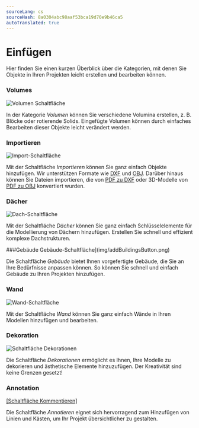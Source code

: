 ```yaml
---
sourceLang: cs
sourceHash: 8a0304abc98aaf53bca19d70e9b46ca5
autoTranslated: true
---
```


# Einfügen
Hier finden Sie einen kurzen Überblick über die Kategorien, mit denen Sie Objekte in Ihren Projekten leicht erstellen und bearbeiten können.

### Volumes
![Volumen Schaltfläche](img/addVolumeButton.png)

In der Kategorie *Volumen* können Sie verschiedene Volumina erstellen, z. B. Blöcke oder rotierende Solids. Eingefügte Volumen können durch einfaches Bearbeiten dieser Objekte leicht verändert werden.

### Importieren
![Import-Schaltfläche](img/addImportButton.png)

Mit der Schaltfläche *Importieren* können Sie ganz einfach Objekte hinzufügen. Wir unterstützen Formate wie [DXF](../getting-started-roofs/importDxf.md) und [OBJ](../getting-started-roofs/importObj.md). Darüber hinaus können Sie Dateien importieren, die von [PDF zu DXF](../getting-started-roofs/convertPdfToDxf.md) oder 3D-Modelle von [PDF zu OBJ](../getting-started-roofs/convert3dPdfToObj.md) konvertiert wurden.

### Dächer
![Dach-Schaltfläche](img/addRoofButton.png)

Mit der Schaltfläche *Dächer* können Sie ganz einfach Schlüsselelemente für die Modellierung von Dächern hinzufügen. Erstellen Sie schnell und effizient komplexe Dachstrukturen.

###Gebäude
Gebäude-Schaltfläche](img/addBuildingsButton.png)

Die Schaltfläche *Gebäude* bietet Ihnen vorgefertigte Gebäude, die Sie an Ihre Bedürfnisse anpassen können. So können Sie schnell und einfach Gebäude zu Ihren Projekten hinzufügen.

### Wand
![Wand-Schaltfläche](img/addWallButton.png)

Mit der Schaltfläche *Wand* können Sie ganz einfach Wände in Ihren Modellen hinzufügen und bearbeiten.

### Dekoration
![Schaltfläche Dekorationen](img/addDecorationsButton.png)

Die Schaltfläche *Dekorationen* ermöglicht es Ihnen, Ihre Modelle zu dekorieren und ästhetische Elemente hinzuzufügen. Der Kreativität sind keine Grenzen gesetzt!

### Annotation
[[Schaltfläche Kommentieren]](img/addAnotateButton.png)

Die Schaltfläche *Annotieren* eignet sich hervorragend zum Hinzufügen von Linien und Kästen, um Ihr Projekt übersichtlicher zu gestalten.


